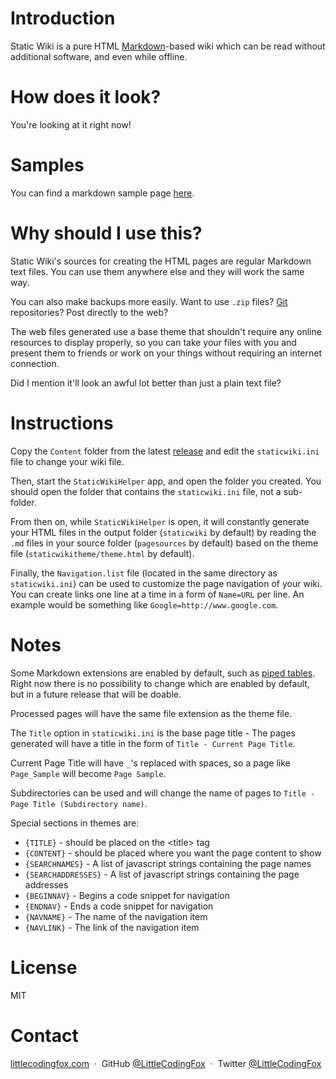 # Introduction

Static Wiki is a pure HTML [Markdown](http://www.markdowntutorial.com/)-based wiki which can be read without additional software, and even while offline.

# How does it look?

You're looking at it right now!

# Samples

You can find a markdown sample page [here](Markdown_Sample.html).

# Why should I use this?

Static Wiki's sources for creating the HTML pages are regular Markdown text files. You can use them anywhere else and they will work the same way.

You can also make backups more easily. Want to use `.zip` files? [Git](http://www.github.com) repositories? Post directly to the web?

The web files generated use a base theme that shouldn't require any online resources to display properly, so you can take your files with you and present them to friends or work on your things without requiring an internet connection.

Did I mention it'll look an awful lot better than just a plain text file?

# Instructions

Copy the `Content` folder from the latest [release](https://github.com/LittleCodingFox/StaticWiki/releases/latest/) and edit the `staticwiki.ini` file to change your wiki file.

Then, start the `StaticWikiHelper` app, and open the folder you created. You should open the folder that contains the `staticwiki.ini` file, not a sub-folder.

From then on, while `StaticWikiHelper` is open, it will constantly generate your HTML files in the output folder (`staticwiki` by default) by reading the `.md` files in your source folder (`pagesources` by default)
based on the theme file (`staticwikitheme/theme.html` by default).

Finally, the `Navigation.list` file (located in the same directory as `staticwiki.ini`) can be used to customize the page navigation of your wiki.
You can create links one line at a time in a form of `Name=URL` per line. An example would be something like `Google=http://www.google.com`.

# Notes

Some Markdown extensions are enabled by default, such as [piped tables](https://github.com/adam-p/markdown-here/wiki/Markdown-Cheatsheet#tables). Right now there is no possibility to change which are enabled by default,
but in a future release that will be doable.

Processed pages will have the same file extension as the theme file.

The `Title` option in `staticwiki.ini` is the base page title - The pages generated will have a title in the form of `Title - Current Page Title`.

Current Page Title will have `_`'s replaced with spaces, so a page like `Page_Sample` will become `Page Sample`.

Subdirectories can be used and will change the name of pages to `Title - Page Title (Subdirectory name)`.

Special sections in themes are:

- `{TITLE}` - should be placed on the &lt;title&gt; tag
- `{CONTENT}` - should be placed where you want the page content to show
- `{SEARCHNAMES}` - A list of javascript strings containing the page names
- `{SEARCHADDRESSES}` - A list of javascript strings containing the page addresses
- `{BEGINNAV}` - Begins a code snippet for navigation
- `{ENDNAV}` - Ends a code snippet for navigation
- `{NAVNAME}` - The name of the navigation item
- `{NAVLINK}` - The link of the navigation item

# License

MIT

# Contact

[littlecodingfox.com](http://www.littlecodingfox.com) &nbsp;&middot;&nbsp;
GitHub [@LittleCodingFox](https://github.com/LittleCodingFox) &nbsp;&middot;&nbsp;
Twitter [@LittleCodingFox](https://twitter.com/LittleCodingFox)
